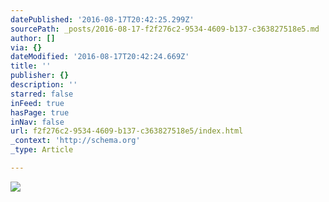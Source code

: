 ```yaml
---
datePublished: '2016-08-17T20:42:25.299Z'
sourcePath: _posts/2016-08-17-f2f276c2-9534-4609-b137-c363827518e5.md
author: []
via: {}
dateModified: '2016-08-17T20:42:24.669Z'
title: ''
publisher: {}
description: ''
starred: false
inFeed: true
hasPage: true
inNav: false
url: f2f276c2-9534-4609-b137-c363827518e5/index.html
_context: 'http://schema.org'
_type: Article

---
```

![](https://the-grid-user-content.s3-us-west-2.amazonaws.com/9b083259-9238-48c2-8899-e63b24912a68.jpg)